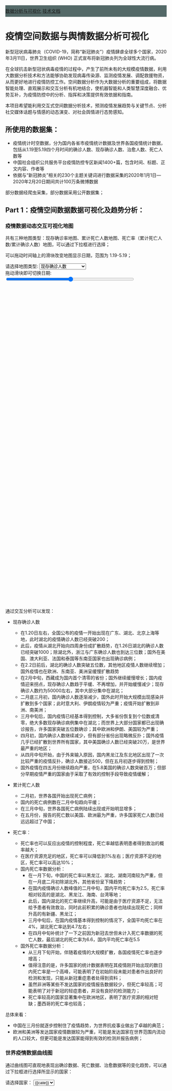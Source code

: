 <script src="https://cdn.bootcss.com/jquery/3.0.0/jquery.min.js"></script>
<script type="text/javascript" src="https://assets.pyecharts.org/assets/echarts.min.js"></script>
<script type="text/javascript" src="https://assets.pyecharts.org/assets/maps/world.js"></script>
<script type="text/javascript" src="https://assets.pyecharts.org/assets/echarts-wordcloud.min.js"></script>
<script type="text/javascript" src="https://assets.pyecharts.org/assets/maps/china.js"></script>

<div id="links" style="line-height: 36px; background-color: rgb(84, 105, 104);">
    <a href="/" style="display: inline-block; text-align: center" >数据分析与可视化</a>
    <a href="/document" style="display: inline-block; text-align: center" >技术文档</a>
</div>


# 疫情空间数据与舆情数据分析可视化

新型冠状病毒肺炎（COVID-19，简称“新冠肺炎”）疫情肆虐全球多个国家，2020年3月11日，世界卫生组织 (WHO) 正式宣布将新冠肺炎列为全球性大流行病。

在全球抗击新型冠状病毒疫情的过程中，产生了前所未有的大规模疫情数据，利用大数据分析技术和方法能够协助发现病毒传染源、监测疫情发展、调配救援物资，从而更好地进行疫情防控工作。空间数据分析作为大数据分析的重要组成，将数据智能处理、直观展示和交互分析有机地结合，使机器智能和人类智慧深度融合、优势互补，为疫情防控中的分析、指挥和决策提供有效依据和指南。

本项目希望能利用交互式空间数据分析技术，预测疫情发展趋势与关键节点、分析社交媒体话题与情感的动态演变、对社会舆情进行态势感知。

## 所使用的数据集：

- 疫情统计时空数据，分为国内各省市疫情统计数据及世界各国疫情统计数据，包括从1.19至5.19四个月时间的确诊人数、现存确诊人数、治愈人数、死亡人数等
- 中国社会组织公共服务平台疫情防控专区新闻1400+篇，包含时间、标题、正文内容、作者等
- 依据与“新冠肺炎”相关的230个主题关键词进行数据采集的2020年1月1日—2020年2月20日期间共计100万条微博数据

部分数据经爬虫采集，部分数据采用公开数据集；

## Part 1：疫情空间数据数据可视化及趋势分析：

### 疫情数据动态交互可视化地图

共有三种地图类型：现存确诊率地图、累计死亡人数地图、死亡率（累计死亡人数/累计确诊人数）地图，可以通过下拉框进行选择；

可以拖动时间轴上的滑块改变地图显示日期，范围为 1.19-5.19；

<div id="current-maps" >
    <div>
        <label>请选择地图类型:     </label>
        <select name="select-map" id="mapselecter">
            <option value="0" >现存确诊人数</option>
            <option value="1" >累计死亡人数</option>
            <option value="2" >死亡率（死亡/确诊）</option>
        </select>
    </div>
    <div>
        <label>拖动滑块即可切换日期:</label>
        <input id='slider' style="width: 400px;vertical-align: middle;" type='range' min='0' max='121' step='1'/>
    </div>
    <div id="worldMap" class="maps" style="width:500px; height:500px;display: inline-block;"></div>
    <div id="chinaMap" class="maps" style="width:500px; height:500px;display: inline-block;"></div>
</div>

通过交互分析可以发现：

- 现存确诊人数
  - 在1.20日左右，全国公布的疫情一开始出现在广东、湖北、北京上海等地，此时湖北的疫情确诊人数已经突破200；
  - 此后，疫情从湖北开始向四周身份成扩散趋势，在1.26日湖北的确诊人数已经突破1000；除湖北外，浙江与广东确诊人数也到达三位数；国外在美国、澳大利亚、法国和泰国等东南亚国家也出现确诊病例；
  - 在2.2日前后，湖北的确诊人数突破五位数，其他地区疫情人数继续增加；国外疫情也在欧洲、东南亚、美洲呈缓慢扩散趋势
  - 在2月中旬，西藏成为国内首个清零的省份；国外继续缓慢增长；国内疫情迎来拐点，现存确诊人数趋于平缓、不再增加，并开始缓慢减少；现存确诊人数约为50000左右，其中大部分集中在湖北；
  - 二月底三月初，国内确诊人数逐渐减少，国外此时开始大规模出现感染并扩散到多个国家；此时意大利、伊朗疫情较为严重；疫情开始扩散到非洲、南美洲；
  - 三月中旬后，国内疫情已经基本得到控制，大多省份恢复到个位数或清零，绝大多数现存确诊病例集中在湖北；而世界上大部分国家都已出现确诊报告，许多国家突破五位数确诊；其中欧洲和伊朗、美国较为严重；
  - 四月初，国内确诊人数继续减少，但有部分省份出现略微反扑；国外疫情几乎已经扩散到世界所有国家，其中美国确诊人数已经突破20万，是世界最严重的地区；
  - 从四月中旬开始，由于外来输入原因，国内黑龙江及东北地区出现了一次比较严重的疫情反扑，确诊人数接近500，但在五月初逐步得到控制；
  - 国外疫情在四五月份继续趋向严重，在5.8美国的确诊人数突破百万；但部分早期疫情严重的国家由于采取了有效的控制手段导致疫情缓解；
  
- 累计死亡人数
  - 二月初，世界各国开始出现死亡病例；
  - 国内的死亡病例数在二月中旬趋向平缓；
  - 在三月中旬，世界各国死亡病例陆续出现或开始明显增多；
  - 在五月份，报告的死亡数以美国、欧洲最为严重，许多国家死亡人数已经远远超过了中国；

- 死亡率：
  - 死亡率也可以反应出疫情的控制程度，死亡率越低表明患者得到救治的概率越大；
  - 在医疗资源充足的地区，死亡率可以降低到1%左右；医疗资源不足的地区，死亡率可以高达10%；
  - 国内死亡率数据分析：
    - 在一月下旬，中国的死亡率以黑龙江、湖北、湖南河南较为严重，但在一月底二月初除湖北外，其他省份呈下降趋势；
    - 在国内疫情确诊人数峰值的二月中旬，国内平均死亡率为2.5，死亡率相对较高的是湖北、黑龙江、海南、台湾等地；
    - 此后，国内湖北的死亡率继续升高，可能是由于医疗资源不足，无法给予患者有效救治，同时此前积累的确诊患者也陆续出现死亡；同样升高的有新疆、黑龙江；
    - 三月中旬后，在国内疫情基本得到控制的情况下，全国平均死亡率在4%，湖北死亡率达到4.7左右；
    - 在四月中旬补统计了一下之前因为新冠去世但未计入死亡率数据的死亡人数，最后湖北的死亡率为6.6，国内平均死亡率在5.5
  - 国外死亡率数据分析：
    - 从三月下旬开始，伴随着疫情的大规模扩散，各国疫情死亡率也逐步增高；
    - 值得注意的是，许多国家的统计数据表明在其疫情刚开始出现的数日内死亡率是一个高峰，可能表明了在初始阶段未能对患者作出良好的检测和发现，只能从新冠重症患者处得到资料；
    - 虽然非洲等某些不发达国家的疫情报告数据较少，但死亡率较高；可能表明了对于新冠的轻症患者，并没有良好的检测能力；
    - 死亡率较高的国家显著集中在欧洲地区，表明了医疗资源的相对短缺；墨西哥的死亡率也较高；

总体来看：
- 中国在三月份就逐步控制住了疫情趋势，为世界抗疫事业做出了卓越的典范；
- 欧洲和美洲等发达国家疫情数据较为严重，可能是发达国家在世界范围内流动的人口较大，但更可能是发达国家能得到有效的检测并报告病例；

### 世界疫情数据曲线图

通过曲线图可直观地表现出确诊数据、死亡数据、治愈数据等的变化趋势，可以通过下拉框进行选择所显示的国家：

<div>
    <label>请选择国家：    </label>
    <select id="selectCountrys">
    {% for cate in cates %}
        <option value="{{cate}}" >{{cate}}</option>
    {% endfor %}
    </select>
    <div id="lines" style="width:1000px; height:600px;"></div>
</div>

通过交互分析，可以将疫情数据趋势分为几种类别：

- 疫情已经得到控制，如中国：
- 疫情数据还在保持增长趋势，如美国、俄罗斯；
- 疫情基本得到控制，现存确诊数在逐步减少，如意大利；
- 数据太少，如多米尼克；

同时也可以发现：

- 由于检测技术或标准变化，可能出现确诊数据在短时间内的大量增多，也有的国家是每隔一段时间集中增加一次确诊数据；
- 截止5.20，大多数国家的疫情还在上升趋势；

### 疫情趋势预测分析

- logistic回归算法

## part 2: 疫情舆情数据分析与可视化

### 新闻数据分析与可视化

#### 中国社会组织公共服务平台疫情防控专区新闻词云可视化(全部文章)：



<div>
    <div id="c61d88ede2df46799724e4ef261fa76f" class="chart-container" style="width:900px; height:500px;"></div>
    <script type="text/javascript" src="{{ url_for('static',filename='wordcloud.js') }}"></script>
</div>

#### 部分新闻词云图：

可通过拖动滑块改变日期范围，每个日期范围内有约100篇新闻；

<div>
    <div>
        <label>拖动滑块即可切换日期:</label>
        <input id='sliderWord' style="width: 400px;vertical-align: middle;" type='range' min='0' max='90' step='1'/>
    </div>
    <div id="wordcloud" style="width:1000px; height:600px;"></div>
</div>

### TF-IDF值

TF-IDF（Term Frequency-InversDocument Frequency）是一种常用于信息处理和数据挖掘的加权技术。该技术采用一种统计方法，根据字词的在文本中出现的次数和在整个语料中出现的文档频率来计算一个字词在整个语料中的重要程度。它的优点是能过滤掉一些常见的却无关紧要本的词语，同时保留影响整个文本的重要字词。

TF - IDF = TF * IDF

TF（Term Frequency）表示某个关键词在整篇文章中出现的频率。IDF（InversDocument Frequency）表示计算倒文本频率。文本频率是指某个关键词在整个语料所有文章中出现的次数。倒文档频率又称为逆文档频率，它是文档频率的倒数，主要用于降低所有文档中一些常见却对文档影响不大的词语的作用。

<img src="{{ url_for('static',filename='results/tfidf.png') }}" style="width:1000px; height:600px;">

# 层次聚类分析

层次聚类法的基本过程如下：

- 每一个样本点视为一个簇；
- 计算各个簇之间的距离，最近的两个簇聚合成一个新簇；
- 重复以上过程直至最后只有一簇。

层次聚类不指定具体的簇数，而只关注簇之间的远近，最终会形成一个树形图，可以表明相应关键词间的联系：

<img src="{{ url_for('static',filename='results/tree_word_50.png') }}" style="width:1000px;">

### 微博舆情分析与数据可视化

微博主题词词云图

<script type="text/javascript" src="{{ url_for('static',filename='render.js') }}"></script>

微博每日主题词词云图

<div>
    <div>
        <label>拖动滑块即可切换日期:</label>
        <input id='sliderWeibo' style="width: 400px;vertical-align: middle;" type='range' min='0' max='49' step='1'/>
    </div>
    <div id="weibocloud" style="width:1000px; height:600px;"></div>
</div>